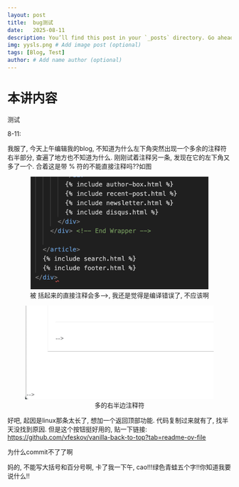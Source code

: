 ```yaml
---
layout: post
title:  bug测试
date:   2025-08-11
description: You’ll find this post in your `_posts` directory. Go ahead and edit it and re-build the site to see your changes. # Add post description (optional)
img: yysls.png # Add image post (optional)
tags: [Blog, Test]
author: # Add name author (optional)
---
```

# 本讲内容

测试

8-11:

我服了, 今天上午编辑我的blog, 不知道为什么左下角突然出现一个多余的注释符右半部分, 查遍了地方也不知道为什么. 刚刚试着注释另一条, 发现在它的左下角又多了一个. 合着这是带 % 符的不能直接注释吗??如图

<figure style="text-align: center;">
<img src="/assets/img/testbug1.png" alt="" width="400">
<figcaption>被 括起来的直接注释会多-->, 我还是觉得是编译错误了, 不应该啊</figcaption>
</figure>

<figure style="text-align: center;">
<img src="/assets/img/testbug2.png" alt="" width="500">
<figcaption>多的右半边注释符</figcaption>
</figure>

好吧, 起因是linux那条太长了, 想加一个返回顶部功能. 代码复制过来就有了, 找半天没找到原因. 但是这个按钮挺好用的, 贴一下链接: https://github.com/vfeskov/vanilla-back-to-top?tab=readme-ov-file



为什么commit不了了啊

妈的, 不能写大括号和百分号啊, 卡了我一下午, cao!!!绿色青蛙五个字!!你知道我要说什么!! 